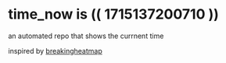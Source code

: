 # time_now is (( 1715137200710 ))

an automated repo that shows the currnent time

inspired by [breakingheatmap](https://github.com/breakingheatmap/breakingheatmap)
